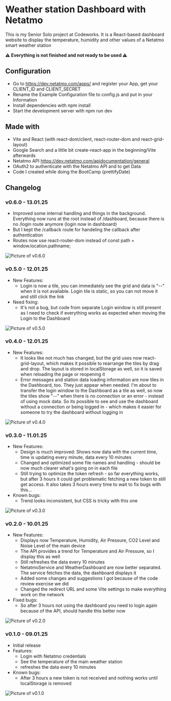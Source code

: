 # Weather station Dashboard with Netatmo

This is my Senior Solo project at Codeworks.
It is a React-based dashboard website to display the temperature, humidity and other values of a Netatmo smart weather station

**⚠️ Everything is not finished and not ready to be used ⚠️**

## Configuration

* Go to https://dev.netatmo.com/apps/ and register your App, get your CLIENT_ID and CLIENT_SECRET
* Rename the Example Configuration file to config.js and put in your Information
* Install dependencies with npm install
* Start the development server with npm run dev

## Made with
* Vite and React (with react-dom/client, react-router-dom and react-grid-layout)
* Google Search and a little bit create-react-app in the beginning/Vite afterwards
* Netatmo API https://dev.netatmo.com/apidocumentation/general
* OAuth2 to authenticate with the Netatmo API and to get Data
* Code I created while doing the BootCamp (prettifyDate)

## Changelog

### v0.6.0 - 13.01.25
* Improved some internal handling and things in the background. Everything now runs at the root instead of /dashboard, because there is no /login route anymore (login now in dashboard)
* But I kept the /callback route for handeling the callback after authentication
* Routes now use react-router-dom instead of const path = window.location.pathname;

![Picture of v0.6.0](/README_assets/v0.6.0.png)

### v0.5.0 - 12.01.25
* New Features:
  * Login is now a tile, you can immediately see the grid and data is "--" when it is not available. Login tile is static, so you can not move it and still click the link
* Need fixing:
  * It's not a bug, but code from separate Login window is still present as I need to check if everything works as expected when moving the Login to the Dashboard

![Picture of v0.5.0](/README_assets/v0.5.0.png)

### v0.4.0 - 12.01.25
* New Features:
  * It looks like not much has changed, but the grid uses now react-grid-layout, which makes it possible to rearrange the tiles by drag and drop. The layout is stored in localStorage as well, so it is saved when reloading the page or reopening it
  * Error messages and station data loading information are now tiles in the Dashboard, too. They just appear when needed. I'm about to transfer the login window to the Dashboard as a tile as well, so now the tiles show "--" when there is no connection or an error - instead of using mock data. So its possible to see and use the dashboard without a connection or being logged in - which makes it easier for someone to try the dashboard without logging in

![Picture of v0.4.0](/README_assets/v0.4.0.png)

### v0.3.0 - 11.01.25
* New Features:
  * Design is much improved: Shows now data with the current time, time is updating every minute, data every 10 minutes
  * Changed and optimized some file names and handling - should be now much clearer what's going on in each file
  * Still trying to optimize the token refresh - so far everything works, but after 3 hours it could get problematic fetching a new token to still get access. It also takes 3 hours every time to wait to fix bugs with this...
* Known bugs:
  * Trend looks inconsistent, but CSS is tricky with this one

![Picture of v0.3.0](/README_assets/v0.3.0.png)

### v0.2.0 - 10.01.25
* New Features:
  * Displays now Temperature, Humidity, Air Pressure, CO2 Level and Noise Level of the main device
  * The API provides a trend for Temperature and Air Pressure, so I display this as well
  * Still refreshes the data every 10 minutes
  * NetatmoService and WeatherDashboard are now better separated. The service fetches the data, the dashboard displays it
  * Added some changes and suggestions I got because of the code review exercise we did
  * Changed the redirect URL and some Vite settings to make everything work on the network
* Fixed bugs:
  * So after 3 hours not using the dashboard you need to login again because of the API, should handle this better now

![Picture of v0.2.0](/README_assets/v0.2.0.png)

### v0.1.0 - 09.01.25
* Initial release
* Features:
  * Login with Netatmo credentials
  * See the temperature of the main weather station
  * refreshes the data every 10 minutes
* Known bugs:
  * After 3 hours a new token is not received and nothing works until localStorage is removed

![Picture of v0.1.0](/README_assets/v0.1.0.png)